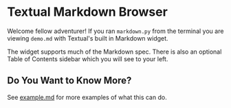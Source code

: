 # Textual Markdown Browser

Welcome fellow adventurer! If you ran `markdown.py` from the terminal you are viewing `demo.md` with Textual's built in Markdown widget.

The widget supports much of the Markdown spec. There is also an optional Table of Contents sidebar which you will see to your left.

## Do You Want to Know More?

See [example.md](./example.md) for more examples of what this can do.